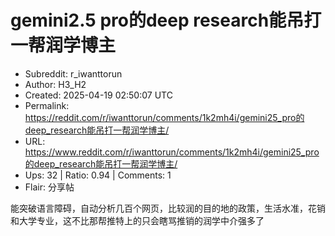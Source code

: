 # gemini2.5 pro的deep research能吊打一帮润学博主

- Subreddit: r_iwanttorun
- Author: H3_H2
- Created: 2025-04-19 02:50:07 UTC
- Permalink: https://reddit.com/r/iwanttorun/comments/1k2mh4i/gemini25_pro的deep_research能吊打一帮润学博主/
- URL: https://www.reddit.com/r/iwanttorun/comments/1k2mh4i/gemini25_pro的deep_research能吊打一帮润学博主/
- Ups: 32 | Ratio: 0.94 | Comments: 1
- Flair: 分享帖


能突破语言障碍，自动分析几百个网页，比较润的目的地的政策，生活水准，花销和大学专业，这不比那帮推特上的只会瞎骂推销的润学中介强多了

